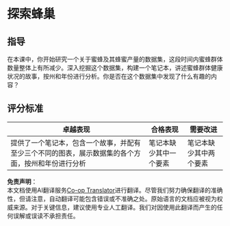 <!--
CO_OP_TRANSLATOR_METADATA:
{
  "original_hash": "680419753c086eef51be86607c623945",
  "translation_date": "2025-08-25T18:12:09+00:00",
  "source_file": "3-Data-Visualization/12-visualization-relationships/assignment.md",
  "language_code": "zh"
}
-->
# 探索蜂巢

## 指导

在本课中，你开始研究一个关于蜜蜂及其蜂蜜产量的数据集，这段时间内蜜蜂群体数量整体上有所减少。深入挖掘这个数据集，构建一个笔记本，讲述蜜蜂群体健康状况的故事，按州和年份进行分析。你是否在这个数据集中发现了什么有趣的内容？

## 评分标准

| 卓越表现                                                                                                                                               | 合格表现                                 | 需要改进                                 |
| ----------------------------------------------------------------------------------------------------------------------------------------------------- | ---------------------------------------- | ---------------------------------------- |
| 提供了一个笔记本，包含一个故事，并配有至少三个不同的图表，展示数据集的各个方面，按州和年份进行分析                                                   | 笔记本缺少其中一个要素                   | 笔记本缺少其中两个要素                   |

**免责声明**：  
本文档使用AI翻译服务[Co-op Translator](https://github.com/Azure/co-op-translator)进行翻译。尽管我们努力确保翻译的准确性，但请注意，自动翻译可能包含错误或不准确之处。原始语言的文档应被视为权威来源。对于关键信息，建议使用专业人工翻译。我们对因使用此翻译而产生的任何误解或误读不承担责任。